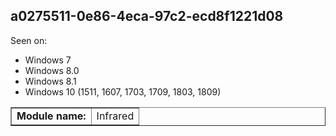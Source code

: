 ## a0275511-0e86-4eca-97c2-ecd8f1221d08

Seen on:
* Windows 7
* Windows 8.0
* Windows 8.1
* Windows 10 (1511, 1607, 1703, 1709, 1803, 1809)

<table border="1" class="docutils">
  <tbody>
    <tr>
      <td><b>Module name:</b></td>
      <td>Infrared</td>
    </tr>
  </tbody>
</table>

